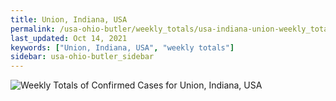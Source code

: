 ```yaml
---
title: Union, Indiana, USA
permalink: /usa-ohio-butler/weekly_totals/usa-indiana-union-weekly_totals.html
last_updated: Oct 14, 2021
keywords: ["Union, Indiana, USA", "weekly totals"]
sidebar: usa-ohio-butler_sidebar
---
```


![Weekly Totals of Confirmed Cases for Union, Indiana, USA](/covid_tracker/images/graphs/usa-indiana-union-weekly_totals_graph.png)

